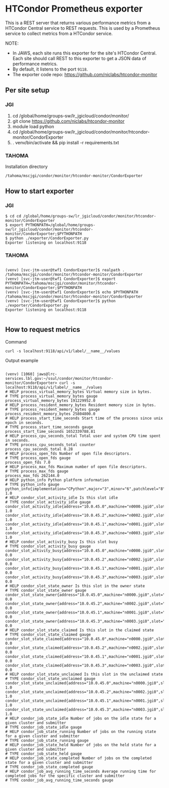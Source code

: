 # HTCondor Prometheus exporter 


This is a REST server that returns various performance metrics from a HTCondor Central service to REST requests.
This is used by a Prometheus service to collect metrics from a HTCondor service.

NOTE: 
- In JAWS, each site runs this exporter for the site's HTCondor Central. Each site should call REST to this exporter to get a JSON data of performance metrics. 
- By default, it listens to the port `9118`.
- The exporter code repo: https://github.com/niclabs/htcondor-monitor


## Per site setup

### JGI

1. cd /global/home/groups-sw/lr_jgicloud/condor/monitor/
2. git clone https://github.com/niclabs/htcondor-monitor
3. module load python 
4. cd /global/home/groups-sw/lr_jgicloud/condor/monitor/htcondor-monitor/CondorExporter 
5. . venv/bin/activate && pip install -r requirements.txt

### TAHOMA

Installation directory
```angular2html
/tahoma/mscjgi/condor/monitor/htcondor-monitor/CondorExporter
```


## How to start exporter

### JGI
```
$ cd cd /global/home/groups-sw/lr_jgicloud/condor/monitor/htcondor-monitor/CondorExporter 
$ export PYTHONPATH=/global/home/groups-sw/lr_jgicloud/condor/monitor/htcondor-monitor/CondorExporter;$PYTHONPATH
$ python ./exporter/CondorExporter.py
Exporter listening on localhost:9118

```

### TAHOMA

```

(venv) [svc-jtm-user@twf1 CondorExporter]$ realpath .
/tahoma/mscjgi/condor/monitor/htcondor-monitor/CondorExporter
(venv) [svc-jtm-user@twf1 CondorExporter]$ export PYTHONPATH=/tahoma/mscjgi/condor/monitor/htcondor-monitor/CondorExporter;$PYTHONPATH
(venv) [svc-jtm-user@twf1 CondorExporter]$ echo $PYTHONPATH
/tahoma/mscjgi/condor/monitor/htcondor-monitor/CondorExporter
(venv) [svc-jtm-user@twf1 CondorExporter]$ python ./exporter/CondorExporter.py
Exporter listening on localhost:9118


```



## How to request metrics

Command

```angular2html
curl -s localhost:9118/api/v1/label/__name__/values
```

Output example

```

(venv) [1060] jaws@lrc-services.lbl.gov:~/ssul/condor/monitor/htcondor-monitor/CondorExporter> curl -s localhost:9118/api/v1/label/__name__/values
# HELP process_virtual_memory_bytes Virtual memory size in bytes.
# TYPE process_virtual_memory_bytes gauge
process_virtual_memory_bytes 191229952.0
# HELP process_resident_memory_bytes Resident memory size in bytes.
# TYPE process_resident_memory_bytes gauge
process_resident_memory_bytes 25804800.0
# HELP process_start_time_seconds Start time of the process since unix epoch in seconds.
# TYPE process_start_time_seconds gauge
process_start_time_seconds 1652339788.81
# HELP process_cpu_seconds_total Total user and system CPU time spent in seconds.
# TYPE process_cpu_seconds_total counter
process_cpu_seconds_total 0.28
# HELP process_open_fds Number of open file descriptors.
# TYPE process_open_fds gauge
process_open_fds 7.0
# HELP process_max_fds Maximum number of open file descriptors.
# TYPE process_max_fds gauge
process_max_fds 262144.0
# HELP python_info Python platform information
# TYPE python_info gauge
python_info{implementation="CPython",major="3",minor="6",patchlevel="8",version="3.6.8"} 1.0
# HELP condor_slot_activity_idle Is this slot idle
# TYPE condor_slot_activity_idle gauge
condor_slot_activity_idle{address="10.0.45.0",machine="n0000.jgi0",slot="1"} 1.0
condor_slot_activity_idle{address="10.0.45.2",machine="n0002.jgi0",slot="1"} 1.0
condor_slot_activity_idle{address="10.0.45.1",machine="n0001.jgi0",slot="1"} 1.0
condor_slot_activity_idle{address="10.0.45.3",machine="n0003.jgi0",slot="1"} 1.0
# HELP condor_slot_activity_busy Is this slot busy
# TYPE condor_slot_activity_busy gauge
condor_slot_activity_busy{address="10.0.45.0",machine="n0000.jgi0",slot="1"} 0.0
condor_slot_activity_busy{address="10.0.45.2",machine="n0002.jgi0",slot="1"} 0.0
condor_slot_activity_busy{address="10.0.45.1",machine="n0001.jgi0",slot="1"} 0.0
condor_slot_activity_busy{address="10.0.45.3",machine="n0003.jgi0",slot="1"} 0.0
# HELP condor_slot_state_owner Is this slot in the owner state
# TYPE condor_slot_state_owner gauge
condor_slot_state_owner{address="10.0.45.0",machine="n0000.jgi0",slot="1"} 0.0
condor_slot_state_owner{address="10.0.45.2",machine="n0002.jgi0",slot="1"} 0.0
condor_slot_state_owner{address="10.0.45.1",machine="n0001.jgi0",slot="1"} 0.0
condor_slot_state_owner{address="10.0.45.3",machine="n0003.jgi0",slot="1"} 0.0
# HELP condor_slot_state_claimed Is this slot in the claimed state
# TYPE condor_slot_state_claimed gauge
condor_slot_state_claimed{address="10.0.45.0",machine="n0000.jgi0",slot="1"} 0.0
condor_slot_state_claimed{address="10.0.45.2",machine="n0002.jgi0",slot="1"} 0.0
condor_slot_state_claimed{address="10.0.45.1",machine="n0001.jgi0",slot="1"} 0.0
condor_slot_state_claimed{address="10.0.45.3",machine="n0003.jgi0",slot="1"} 0.0
# HELP condor_slot_state_unclaimed Is this slot in the unclaimed state
# TYPE condor_slot_state_unclaimed gauge
condor_slot_state_unclaimed{address="10.0.45.0",machine="n0000.jgi0",slot="1"} 1.0
condor_slot_state_unclaimed{address="10.0.45.2",machine="n0002.jgi0",slot="1"} 1.0
condor_slot_state_unclaimed{address="10.0.45.1",machine="n0001.jgi0",slot="1"} 1.0
condor_slot_state_unclaimed{address="10.0.45.3",machine="n0003.jgi0",slot="1"} 1.0
# HELP condor_job_state_idle Number of jobs on the idle state for a given cluster and submitter
# TYPE condor_job_state_idle gauge
# HELP condor_job_state_running Number of jobs on the running state for a given cluster and submitter
# TYPE condor_job_state_running gauge
# HELP condor_job_state_held Number of jobs on the held state for a given cluster and submitter
# TYPE condor_job_state_held gauge
# HELP condor_job_state_completed Number of jobs on the completed state for a given cluster and submitter
# TYPE condor_job_state_completed gauge
# HELP condor_job_avg_running_time_seconds Average running time for completed jobs for the specific cluster and submitter
# TYPE condor_job_avg_running_time_seconds gauge


```
